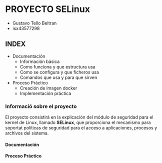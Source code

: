 # PROYECTO SELinux

+ Gustavo Tello Beltran
+ isx43577298

## INDEX

+ Documentación
  + Información básica
  + Como funciona y que estructura usa
  + Como se configura y que ficheros usa
  + Comandos que usa y para que sirven
+ Proceso Práctico
  + Creación de imagen docker
  + Implementación práctica 

### Informació sobre el proyecto

El proyecto consistirá en la explicación del módulo de seguridad para el kernel de Linux, llamado **SELinux**, que proporciona el mecanismo para soportat políticas de seguridad para el acceso a aplicaciones, procesos y archivos del sistema.

#### Documentación


#### Proceso Práctico


